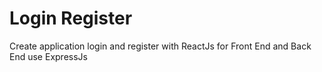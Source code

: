# Login Register 
Create application login and register with ReactJs for Front End and Back End use ExpressJs
